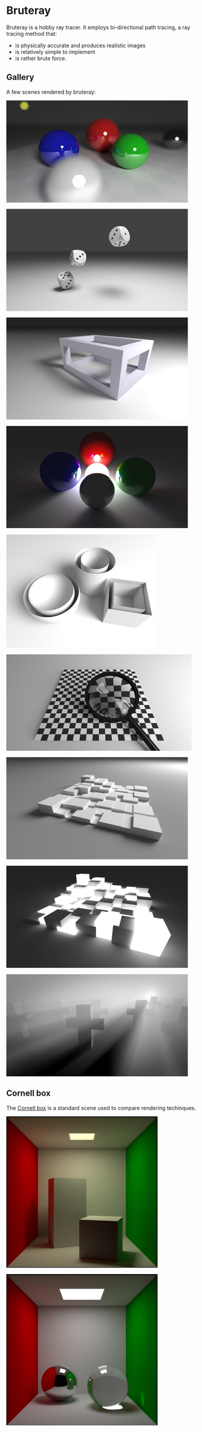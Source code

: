 # Bruteray

Bruteray is a hobby ray tracer. It employs bi-directional path tracing, a ray tracing method that:
  - is physically accurate and produces realistic images
  - is relatively simple to implement
  - is rather brute force.

## Gallery

A few scenes rendered by bruteray:

![fig](shots/052.jpg)

![fig](shots/030.jpg)

![fig](shots/029.jpg)

![fig](shots/032.jpg)

![fig](shots/039.jpg)

![fig](shots/045.jpg)

![fig](shots/046.jpg)

![fig](shots/047.jpg)

![fig](shots/050.jpg)

## Cornell box

The [Cornell box](https://en.wikipedia.org/wiki/Cornell_box) is a standard scene used to compare rendering techinques.

![fig](shots/042.jpg)

![fig](shots/044.jpg)

